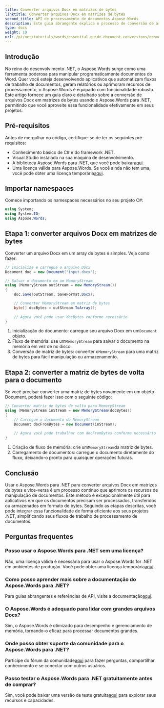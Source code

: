 ```yaml
---
title: Converter arquivos Docx em matrizes de bytes
linktitle: Converter arquivos Docx em matrizes de bytes
second_title: API de processamento de documentos Aspose.Words
description: Este guia abrangente explica o processo de conversão de arquivos Docx em matrizes de bytes e de volta para objetos de documento usando o Aspose.Words para .NET.
type: docs
weight: 10
url: /pt/net/tutorials/words/essential-guide-document-conversions/convert-docx-to-byte-arrays/
---
```

## Introdução

No reino do desenvolvimento .NET, o Aspose.Words surge como uma ferramenta poderosa para manipular programaticamente documentos do Word. Quer você esteja desenvolvendo aplicativos que automatizam fluxos de trabalho de documentos, geram relatórios ou aprimoram recursos de processamento, o Aspose.Words é equipado com funcionalidade robusta. Este artigo fornece um guia claro e detalhado sobre a conversão de arquivos Docx em matrizes de bytes usando o Aspose.Words para .NET, permitindo que você aproveite essa funcionalidade efetivamente em seus projetos.

## Pré-requisitos

Antes de mergulhar no código, certifique-se de ter os seguintes pré-requisitos:

- Conhecimento básico de C# e do framework .NET.
- Visual Studio instalado na sua máquina de desenvolvimento.
-  A biblioteca Aspose.Words para .NET, que você pode baixar[aqui](https://releases.aspose.com/words/net/).
- Uma licença válida para Aspose.Words. Se você ainda não tem uma, você pode obter uma licença temporária[aqui](https://purchase.conholdate.com/temporary-license/).

## Importar namespaces

Comece importando os namespaces necessários no seu projeto C#:

```csharp
using System;
using System.IO;
using Aspose.Words;
```

## Etapa 1: converter arquivos Docx em matrizes de bytes

Converter um arquivo Docx em um array de bytes é simples. Veja como fazer:

```csharp
// Inicialize e carregue o arquivo Docx
Document doc = new Document("input.docx");

// Salvar o documento em um MemoryStream
using (MemoryStream outStream = new MemoryStream())
{
    doc.Save(outStream, SaveFormat.Docx);

    // Converter MemoryStream em matriz de bytes
    byte[] docBytes = outStream.ToArray();
    
    // Agora você pode usar docBytes conforme necessário
}
```
1.  Inicialização do documento: carregue seu arquivo Docx em um`Document` objeto.
2.  Fluxo de memória: use um`MemoryStream` para salvar o documento na memória em vez de no disco.
3.  Conversão de matriz de bytes: converter o`MemoryStream` para uma matriz de bytes para fácil manipulação ou armazenamento.

## Etapa 2: converter a matriz de bytes de volta para o documento

Se você precisar converter uma matriz de bytes novamente em um objeto Document, poderá fazer isso com o seguinte código:

```csharp
// Converter matriz de bytes de volta para MemoryStream
using (MemoryStream inStream = new MemoryStream(docBytes))
{
    // Carregue o documento do MemoryStream
    Document docFromBytes = new Document(inStream);
    
    // Agora você pode trabalhar com docFromBytes conforme necessário
}
```
1.  Criação de fluxo de memória: crie um`MemoryStream`da matriz de bytes.
2. Carregamento de documentos: carregue o documento diretamente do fluxo, deixando-o pronto para quaisquer operações futuras.

## Conclusão

Usar o Aspose.Words para .NET para converter arquivos Docx em matrizes de bytes e vice-versa é um processo contínuo que aprimora os recursos de manipulação de documentos. Este método é excepcionalmente útil para aplicativos em que os documentos precisam ser processados, transferidos ou armazenados em formato de bytes. Seguindo as etapas descritas, você pode integrar essa funcionalidade de forma eficiente aos seus projetos .NET, simplificando seus fluxos de trabalho de processamento de documentos.

## Perguntas frequentes

### Posso usar o Aspose.Words para .NET sem uma licença?
 Não, uma licença válida é necessária para usar o Aspose.Words for .NET em ambientes de produção. Você pode obter uma licença temporária[aqui](https://purchase.conholdate.com/temporary-license/).

### Como posso aprender mais sobre a documentação do Aspose.Words para .NET?
 Para guias abrangentes e referências de API, visite a documentação[aqui](https://reference.aspose.com/words/net/).

### O Aspose.Words é adequado para lidar com grandes arquivos Docx?
Sim, o Aspose.Words é otimizado para desempenho e gerenciamento de memória, tornando-o eficaz para processar documentos grandes.

### Onde posso obter suporte da comunidade para o Aspose.Words para .NET?
 Participe do fórum da comunidade[aqui](https://forum.aspose.com/c/words/8) para fazer perguntas, compartilhar conhecimento e se conectar com outros usuários.

### Posso testar o Aspose.Words para .NET gratuitamente antes de comprar?
 Sim, você pode baixar uma versão de teste gratuita[aqui](https://releases.aspose.com/) para explorar seus recursos e capacidades.